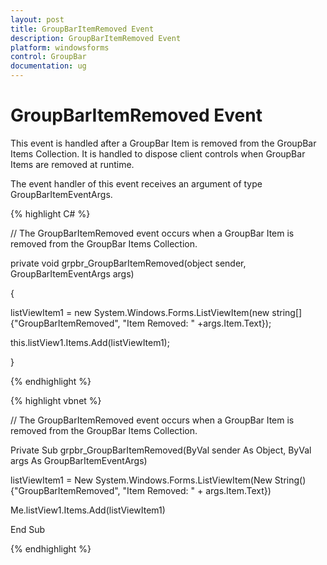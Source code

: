 ```yaml
---
layout: post
title: GroupBarItemRemoved Event
description: GroupBarItemRemoved Event
platform: windowsforms
control: GroupBar
documentation: ug
---
```

# GroupBarItemRemoved Event

This event is handled after a GroupBar Item is removed from the GroupBar Items Collection. It is handled to dispose client 
controls when GroupBar Items are removed at runtime.

The event handler of this event receives an argument of type GroupBarItemEventArgs.

{% highlight C# %}  

// The GroupBarItemRemoved event occurs when a GroupBar Item is removed from the GroupBar Items Collection.

private void grpbr_GroupBarItemRemoved(object sender, GroupBarItemEventArgs args)

{

listViewItem1 = new System.Windows.Forms.ListViewItem(new string[] {"GroupBarItemRemoved", "Item Removed: " +args.Item.Text});

this.listView1.Items.Add(listViewItem1);

}

{% endhighlight %}


{% highlight vbnet %} 

// The GroupBarItemRemoved event occurs when a GroupBar Item is removed from the GroupBar Items Collection.

Private Sub grpbr_GroupBarItemRemoved(ByVal sender As Object, ByVal args As GroupBarItemEventArgs)

listViewItem1 = New System.Windows.Forms.ListViewItem(New String() {"GroupBarItemRemoved", "Item Removed: " + args.Item.Text})

Me.listView1.Items.Add(listViewItem1)

End Sub

{% endhighlight %}